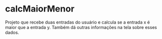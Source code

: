 # calcMaiorMenor
Projeto que recebe duas entradas do usuário e calcula se a entrada x é maior que a entrada y.
Também dá outras informações na tela sobre esses dados.
